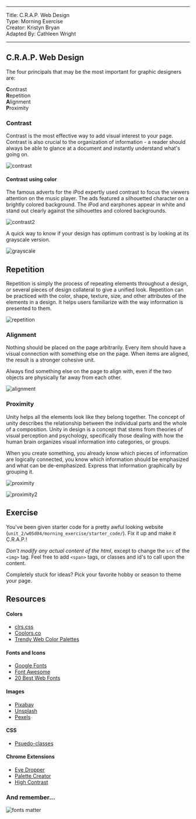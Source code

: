 <hr>

Title: C.R.A.P. Web Design <br>
Type: Morning Exercise<br>
Creator: Kristyn Bryan<br>
Adapted By: Cathleen Wright<br>

<hr>

## C.R.A.P. Web Design

The four principals that may be the most important for graphic designers are:

**C**ontrast<br>
**R**epetition<br>
**A**lignment<br>
**P**roximity<br>

### Contrast
Contrast is the most effective way to add visual interest to your page. Contrast is also crucial to the organization of information - a reader should always be able to glance at a document and instantly understand what's going on.

![contrast](https://i.imgur.com/iY9Erkh.png)

#### Contrast using color
The famous adverts for the iPod expertly used contrast to focus the viewers attention on the music player. The ads featured a silhouetted character on a brightly colored background. The iPod and earphones appear in white and stand out clearly against the silhouettes and colored backgrounds.

![contrast2](https://i.imgur.com/BKZTLyV.png)

A quick way to know if your design has optimum contrast is by looking at its grayscale version.

![grayscale](https://i.imgur.com/cokSB0c.png)

## Repetition
Repetition is simply the process of repeating elements throughout a design, or several pieces of design collateral to give a unified look. Repetition can be practiced with the color, shape, texture, size, and other attributes of the elements in a design. It helps users familiarize with the way information is presented to them.

![repetition](https://i.imgur.com/rv5uDCc.png)

### Alignment
Nothing should be placed on the page arbitrarily. Every item should have a visual connection with something else on the page. When items are aligned, the result is a stronger cohesive unit.

Always find something else on the page to align with, even if the two objects are physically far away from each other.

![alignment](https://i.imgur.com/6SXipqD.png)

### Proximity
Unity helps all the elements look like they belong together.  The concept of unity describes the relationship between the individual parts and the whole of a composition. Unity in design is a concept that stems from theories of visual perception and psychology, specifically those dealing with how the human brain organizes visual information into categories, or groups.

When you create something, you already know which pieces of information are logically connected, you know which information should be emphasized and what can be de-emphasized. Express that information graphically by grouping it.

![proximity](https://i.imgur.com/nuqubJn.png)

![proximity2](https://i.imgur.com/ItQ6ujU.png)

## Exercise

You've been given starter code for a pretty awful looking website (`unit_2/w05d04/morning_exercise/starter_code/`).  Fix it up and make it C.R.A.P.!  

_Don't modify any actual content of the html_, except to change the `src` of the `<img>` tag.  Feel free to add `<span>` tags, or classes and id's to call upon the content.  

Completely stuck for ideas?  Pick your favorite hobby or season to theme your page.  

## Resources

#### Colors
- [clrs.css](http://clrs.cc/)
- [Coolors.co](https://coolors.co/)
- [Trendy Web Color Palettes](https://www.awwwards.com/trendy-web-color-palettes-and-material-design-color-schemes-tools.html)


#### Fonts and Icons
- [Google Fonts](https://fonts.google.com/)
- [Font Awesome](http://fontawesome.io/)
- [20 Best Web Fonts](https://www.awwwards.com/20-best-web-fonts-from-google-web-fonts-and-font-face.html)

#### Images
- [Pixabay](https://pixabay.com/)
- [Unsplash](https://unsplash.com/)
- [Pexels](https://www.pexels.com/royalty-free-images/)

#### CSS
- [Psuedo-classes](https://developer.mozilla.org/en-US/docs/Web/CSS/Pseudo-classes)

#### Chrome Extensions
- [Eye Dropper](https://chrome.google.com/webstore/detail/eye-dropper/hmdcmlfkchdmnmnmheododdhjedfccka?hl=en)
- [Palette Creator](https://chrome.google.com/webstore/detail/palette-creator/oolpphfmdmjbojolagcbgdemojhcnlod?hl=en)
- [High Contrast](https://chrome.google.com/webstore/detail/high-contrast/djcfdncoelnlbldjfhinnjlhdjlikmph?hl=en)

### And remember...

![fonts matter](https://i.imgur.com/oprAaYd.png)
